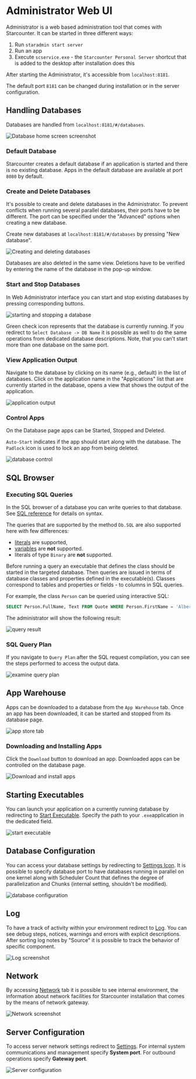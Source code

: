 # Administrator Web UI

Administrator is a web based administration tool that comes with Starcounter. It can be started in three different ways:
1. Run `staradmin start server`
2. Run an app
3. Execute `scservice.exe` - the `Starcounter Personal Server` shortcut that is added to the desktop after installation does this

After starting the Administrator, it's accessible from `localhost:8181`.

The default port `8181` can be changed during installation or in the server configuration.

## Handling Databases

Databases are handled from `localhost:8181/#/databases`.

![Database home screen screenshot](/assets/1.png)

### Default Database

Starcounter creates a default database if an application is started and there is no existing database. Apps in the default database are available at port `8080` by default.

### Create and Delete Databases

It's possible to create and delete databases in the Administrator. To prevent conflicts when running several parallel databases, their ports have to be different. The port can be specified under the "Advanced" options when creating a new database.

Create new databases at `localhost:8181/#/databases` by pressing "New database".  

![Creating and deleting databases](/assets/3.png)

Databases are also deleted in the same view. Deletions have to be verified by entering the name of the database in the pop-up window.

### Start and Stop Databases

In Web Administrator interface  you can start and stop existing databases by pressing corresponding buttons.

![starting and stopping a database](/assets/56.png)

Green check icon represents that the database is currently running.
If you redirect to `Select Database -> DB Name` it is possible as well to do the same operations from dedicated database descriptions. Note, that you can't start more than one database on the same port.

### View Application Output

Navigate to the database by clicking on its name (e.g., default) in the list of databases. Click on the application name in the "Applications" list that are currently started in the database, opens a view that shows the output of the application.

![application output](/assets/appoutput2.gif)

### Control Apps

On the Database page apps can be Started, Stopped and Deleted.

`Auto-Start` indicates if the app should start along with the database. The `Padlock` icon is used to lock an app from being deleted.

![database control](/assets/Database.png)

## SQL Browser

### Executing SQL Queries

In the SQL browser of a database you can write queries to that database. See [SQL reference](/guides/SQL/) for details on syntax.

The queries that are supported by the method `Db.SQL` are also supported here with few differences:

- [literals](/guides/SQL/literals) are supported,
- [variables](/guides/database/variables) are **not** supported.
- literals of type `Binary` are **not** supported.

Before running a query an executable that defines the class should be started in the targeted database. Then queries are issued in terms of database classes and properties defined in the executable(s). Classes correspond to tables and properties or fields - to columns in SQL queries.

For example, the class `Person` can be queried using interactive SQL:

```sql
SELECT Person.FullName, Text FROM Quote WHERE Person.FirstName = 'Albert'
```

The administrator will show the following result:

![query result](/assets/Screenshot-2015-10-02-17.23.40.png)

### SQL Query Plan

If you navigate to `Query Plan` after the SQL request compilation, you can see the steps performed to access the output data.

![examine query plan](/assets/5.png)

## App Warehouse

Apps can be downloaded to a database from the `App Warehouse` tab. Once an app has been downloaded, it can be started and stopped from its database page.

![app store tab](/assets/AppStoreTab.png)

### Downloading and Installing Apps

Click the `Download` button to download an app. Downloaded apps can be controlled on the database page.

![Download and install apps](/assets/Appstore1.png)

## Starting Executables

You can launch your application on a currently running database by redirecting to [Start Executable](http://127.0.0.1:8181/#/databases/default/executabeStart).
Specify the path to your `.exe`application in the dedicated field.

![start executable](/assets/6.png)

## Database Configuration

You can access your database settings by redirecting to [Settings Icon](http://127.0.0.1:8181/#/databases/default/settings).
It is possible to specify database port to have databases running in parallel on one kernel along with Scheduler Count that defines the degree of  parallelization and Chunks (internal setting, shouldn't be modified).

![database configuration](/assets/7.png)

## Log

To have a track of activity within your environment redirect to [Log](http://127.0.0.1:8181/#/server/log). You can see debug steps, notices, warnings and errors with explicit descriptions. After sorting log notes by "Source" it is possible to track the behavior of specific component.

![Log screenshot](/assets/8.png)

## Network

By accessing [Network](http://127.0.0.1:8181/#/server/network) tab it is possible to see internal environment, the information about network facilities for Starcounter installation that comes by the means of network gateway.

![Network screenshot](/assets/9.png)

## Server Configuration

To access server network settings redirect to [Settings](http://127.0.0.1:8181/#/server/settings).
For internal system communications and management specify **System port**.
For outbound operations specify **Gateway port**.

![Server configuration](/assets/10.png)
